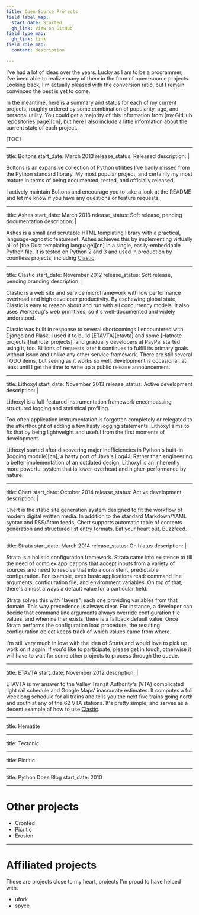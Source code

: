 ```yaml
---
title: Open-Source Projects
field_label_map:
  start_date: Started
  gh_link: View on GitHub
field_type_map:
  gh_link: link
field_role_map:
  content: description

---
```


I've had a lot of ideas over the years. Lucky as I am to be a
programmer, I've been able to realize many of them in the form of
open-source projects. Looking back, I'm actually pleased with the
conversion ratio, but I remain convinced the best is yet to come.

In the meantime, here is a summary and status for each of my current
projects, roughly ordered by some combination of popularity, age, and
personal utility. You could get a majority of this information from
[my GitHub repositories page][cn], but here I also include a little
information about the current state of each project.
<!-- TODO: relevant links for each -->

[TOC]

---
title: Boltons
start_date: March 2013
release_status: Released
description: |

  Boltons is an expansive collection of Python utilities I've badly
  missed from the Python standard library. My most popular project,
  and certainly my most mature in terms of being documented, tested,
  and officially released.

  I actively maintain Boltons and encourage you to take a look at the
  README and let me know if you have any questions or feature
  requests.

---
title: Ashes
start_date: March 2013
release_status: Soft release, pending documentation
description: |

  Ashes is a small and scrutable HTML templating library with a
  practical, language-agnostic featureset. Ashes achieves this by
  implementing virtually all of [the Dust templating language][cn] in
  a single, easily-embeddable Python file. It is tested on Python 2
  and 3 and used in production by countless projects, including
  [Clastic](#clastic).

---
title: Clastic
start_date: November 2012
release_status: Soft release, pending branding
description: |

  Clastic is a web site and service microframework with low
  performance overhead and high developer productivity. By eschewing
  global state, Clastic is easy to reason about and run with all
  concurrency models. It also uses Werkzeug's web primitives, so it's
  well-documented and widely understood.

  Clastic was built in response to several shortcomings I encountered
  with Django and Flask. I used it to build [ETAVTA][etavta] and some
  [Hatnote projects][hatnote_projects], and gradually developers at
  PayPal started using it, too. Billions of requests later it
  continues to fulfill its primary goals without issue and unlike any
  other service framework. There are still several TODO items, but
  seeing as it works so well, development is occasional, at least
  until I get the time to write up a public release announcement.

---
title: Lithoxyl
start_date: November 2013
release_status: Active development
description: |

  Lithoxyl is a full-featured instrumentation framework encompassing
  structured logging and statistical profiling.

  Too often application instrumentation is forgotten completely or
  relegated to the afterthought of adding a few hasty logging
  statements. Lithoxyl aims to fix that by being lightweight and
  useful from the first moments of development.

  Lithoxyl started after discovering major inefficiencies in Python's
  built-in [logging module][cn], a hasty port of Java's Log4J. Rather
  than engineering a better implementation of an outdated design,
  Lithoxyl is an inherently more powerful system that is
  lower-overhead and higher-performance by nature.

---
title: Chert
start_date: October 2014
release_status: Active development
description: |

  Chert is the static site generation system designed to fit the
  workflow of modern digital written media. In addition to the
  standard Markdown/YAML syntax and RSS/Atom feeds, Chert supports
  automatic table of contents generation and structured list entry
  formats. Eat your heart out, Buzzfeed.

---
title: Strata
start_date: March 2014
release_status: On hiatus
description: |

  Strata is a holistic configuration framework. Strata came into
  existence to fill the need of complex applications that accept
  inputs from a variety of sources and need to resolve that into a
  consistent, predictable configuration. For example, even basic
  applications read: command line arguments, configuration file, and
  environment variables. On top of that, there's almost always a
  default value for a particular field.

  Strata solves this with "layers", each one providing variables from
  that domain. This way precedence is always clear. For instance, a
  developer can decide that command line arguments always override
  configuration file values, and when neither exists, there is a
  fallback default value. Once Strata performs the configuration load
  procedure, the resulting configuration object keeps track of which
  values came from where.

  I'm still very much in love with the idea of Strata and would love
  to pick up work on it again. If you'd like to participate, please
  get in touch, otherwise it will have to wait for some other projects
  to process through the queue.

---
title: ETAVTA
start_date: November 2012
description: |

  ETAVTA is my answer to the Valley Transit Authority's (VTA)
  complicated light rail schedule and Google Maps' inaccurate
  estimates. It computes a full weeklong schedule for all trains and
  tells you the next five trains going north and south at any of the
  62 VTA stations. It's pretty simple, and serves as a decent example
  of how to use [Clastic](#clastic).

---

title: Hematite

---
title: Tectonic

---
title: Picritic

---
title: Python Does Blog
start_date: 2010

---

# Other projects

* Cronfed
* Picritic
* Erosion

---

# Affiliated projects

These are projects close to my heart, projects I'm proud to have helped with.

* ufork
* spyce
